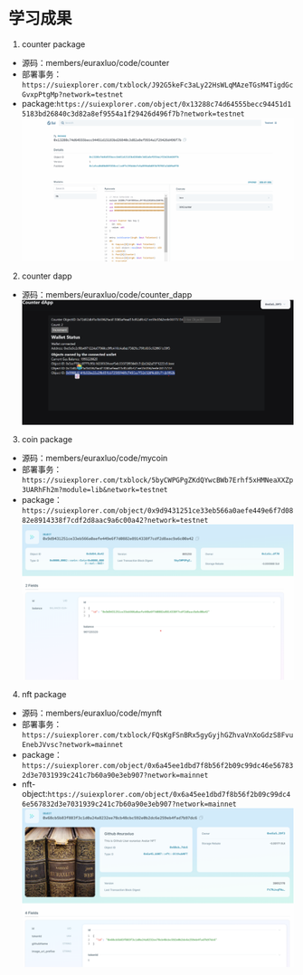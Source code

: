 # 学习成果

1. counter package
- 源码：members/euraxluo/code/counter
- 部署事务：`https://suiexplorer.com/txblock/J92G5keFc3aLy22HsWLqMAzeTGsM4TigdGcGvxpPtgMp?network=testnet`
- package:`https://suiexplorer.com/object/0x13288c74d64555becc94451d15183bd26840c3d82a8ef9554a1f29426d496f7b?network=testnet`
![counterPackage](./doc/week01/image.png)

2. counter dapp
- 源码：members/euraxluo/code/counter_dapp
![counterdapp](./doc/week01/image-2.png)

3. coin package
- 源码：members/euraxluo/code/mycoin
- 部署事务：`https://suiexplorer.com/txblock/5byCWPGPgZKdQYwcBWb7Erhf5xHMNeaXXZp3UARhFh2m?module=lib&network=testnet`
- package：`https://suiexplorer.com/object/0x9d9431251ce33eb566a0aefe449e6f7d0882e8914338f7cdf2d8aac9a6c00a42?network=testnet`
![coinView2](./doc/week01/image-5.png)

4. nft package
- 源码：members/euraxluo/code/mynft
- 部署事务：`https://suiexplorer.com/txblock/FQsKgFSnBRx5gyGyjhGZhvaVnXoGdzS8FvuEnebJVvsc?network=mainnet`
- package：`https://suiexplorer.com/object/0x6a45ee1dbd7f8b56f2b09c99dc46e567832d3e7031939c241c7b60a90e3eb907?network=mainnet`
- nft-object:`https://suiexplorer.com/object/0x6a45ee1dbd7f8b56f2b09c99dc46e567832d3e7031939c241c7b60a90e3eb907?network=mainnet`
![nftView](./doc/week02/image-2.png)
